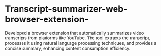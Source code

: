 # Transcript-summarizer-web-browser-extension-
Developed a browser extension that automatically summarizes video transcripts from platforms like YouTube. The tool extracts the transcript, processes it using natural language processing techniques, and provides a concise summary, enhancing content consumption efficiency.
